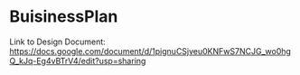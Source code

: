# BuisinessPlan

Link to Design Document:
https://docs.google.com/document/d/1pignuCSjveu0KNFwS7NCJG_wo0hgQ_kJq-Eg4vBTrV4/edit?usp=sharing
